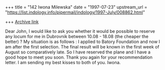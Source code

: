 +++
title = "142 Iwona Milewska"
date = "1997-07-23"
upstream_url = "https://list.indology.info/pipermail/indology/1997-July/008862.html"

+++
[Archive link](https://list.indology.info/pipermail/indology/1997-July/008862.html)

Dear John,
I would like to ask you whether it would be possible to reserve any 
locum for me in Dubrovnik between 10.08 - 18.08 (the cheaper the 
better) ? My situation is as follows : I applied to Batory Foundation 
and now I am after the first selection. The final result will be 
known in the first week of August so comparatively late. So I have 
reserved the plane and I have a good hope to meet you soon.
Thank you again for your recommendation letter. I am sending my best 
kisses to both of you. Iwona.




